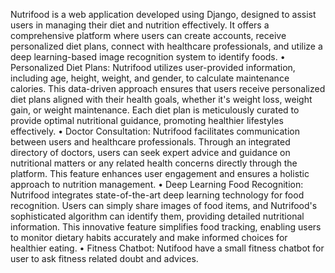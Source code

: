 Nutrifood is a web application developed using Django, designed to assist users in managing their diet and nutrition effectively. It offers a comprehensive platform where users can create accounts, receive personalized diet plans, connect with healthcare professionals, and utilize a deep learning-based image recognition system to identify foods. • Personalized Diet Plans: Nutrifood utilizes user-provided information, including age, height, weight, and gender, to calculate maintenance calories. This data-driven approach ensures that users receive personalized diet plans aligned with their health goals, whether it's weight loss, weight gain, or weight maintenance. Each diet plan is meticulously curated to provide optimal nutritional guidance, promoting healthier lifestyles effectively. • Doctor Consultation: Nutrifood facilitates communication between users and healthcare professionals. Through an integrated directory of doctors, users can seek expert advice and guidance on nutritional matters or any related health concerns directly through the platform. This feature enhances user engagement and ensures a holistic approach to nutrition management. • Deep Learning Food Recognition: Nutrifood integrates state-of-the-art deep learning technology for food recognition. Users can simply share images of food items, and Nutrifood's sophisticated algorithm can identify them, providing detailed nutritional information. This innovative feature simplifies food tracking, enabling users to monitor dietary habits accurately and make informed choices for healthier eating. • Fitness Chatbot: Nutifood have a small fitness chatbot for user to ask fitness related doubt and advices.
